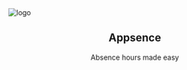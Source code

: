 <img src="https://i.imgur.com/IcFP7aL.png" alt="logo"/>
<h2 align="center">
  Appsence
</h2>
<p align="center">
  Absence hours made easy
</p>
